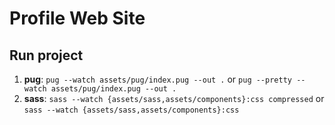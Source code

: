 # Profile Web Site

## Run project

1. **pug**: `pug --watch assets/pug/index.pug --out .` or `pug --pretty --watch assets/pug/index.pug --out .`
2. **sass**: `sass --watch {assets/sass,assets/components}:css compressed` or `sass --watch {assets/sass,assets/components}:css`
